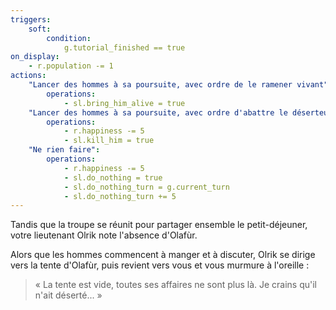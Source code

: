 ```yaml
---
triggers:
    soft:
        condition:
            g.tutorial_finished == true
on_display:
    - r.population -= 1
actions:
    "Lancer des hommes à sa poursuite, avec ordre de le ramener vivant":
        operations:
            - sl.bring_him_alive = true
    "Lancer des hommes à sa poursuite, avec ordre d'abattre le déserteur":
        operations:
            - r.happiness -= 5
            - sl.kill_him = true
    "Ne rien faire":
        operations:
            - r.happiness -= 5
            - sl.do_nothing = true
            - sl.do_nothing_turn = g.current_turn
            - sl.do_nothing_turn += 5
---
```


Tandis que la troupe se réunit pour partager ensemble le petit-déjeuner, votre lieutenant Olrik note l'absence d'Olafùr.

Alors que les hommes commencent à manger et à discuter, Olrik se dirige vers la tente d'Olafùr, puis revient vers vous et vous murmure à l'oreille :

> « La tente est vide, toutes ses affaires ne sont plus là. Je crains qu'il n'ait déserté... »
